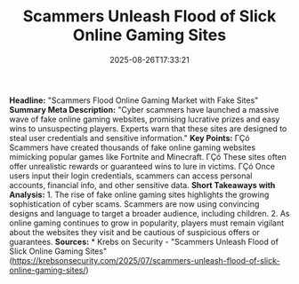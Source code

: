 ﻿---
title: "Scammers Unleash Flood of Slick Online Gaming Sites"
date: "2025-08-26T17:33:21"
category: "Markets"
summary: ""
slug: "scammers unleash flood of slick online gaming sites"
source_urls:
  - "https://krebsonsecurity.com/2025/07/scammers-unleash-flood-of-slick-online-gaming-sites/"
seo:
  title: "Scammers Unleash Flood of Slick Online Gaming Sites | Hash n Hedge"
  description: ""
  keywords: ["news", "markets", "brief"]
---
**Headline:** "Scammers Flood Online Gaming Market with Fake Sites"  **Summary Meta Description:** "Cyber scammers have launched a massive wave of fake online gaming websites, promising lucrative prizes and easy wins to unsuspecting players. Experts warn that these sites are designed to steal user credentials and sensitive information."  **Key Points:**  ΓÇó Scammers have created thousands of fake online gaming websites mimicking popular games like Fortnite and Minecraft. ΓÇó These sites often offer unrealistic rewards or guaranteed wins to lure in victims. ΓÇó Once users input their login credentials, scammers can access personal accounts, financial info, and other sensitive data.  **Short Takeaways with Analysis:**  1. The rise of fake online gaming sites highlights the growing sophistication of cyber scams. Scammers are now using convincing designs and language to target a broader audience, including children. 2. As online gaming continues to grow in popularity, players must remain vigilant about the websites they visit and be cautious of suspicious offers or guarantees.  **Sources:**  * Krebs on Security - "Scammers Unleash Flood of Slick Online Gaming Sites" (https://krebsonsecurity.com/2025/07/scammers-unleash-flood-of-slick-online-gaming-sites/) 
